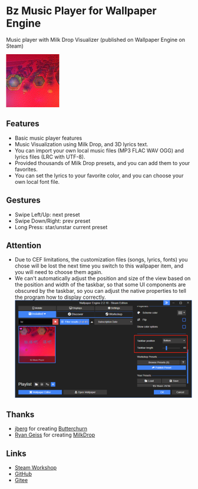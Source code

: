 # Bz Music Player for Wallpaper Engine

Music player with Milk Drop Visualizer (published on Wallpaper Engine on Steam)

![preview](public/preview.gif)

## Features
* Basic music player features
* Music Visualization using Milk Drop, and 3D lyrics text.
* You can import your own local music files (MP3 FLAC WAV OGG) and lyrics files (LRC with UTF-8).
* Provided thousands of Milk Drop presets, and you can add them to your favorites.
* You can set the lyrics to your favorite color, and you can choose your own local font file.

## Gestures
* Swipe Left/Up: next preset
* Swipe Down/Right: prev preset
* Long Press: star/unstar current preset

## Attention
* Due to CEF limitations, the customization files (songs, lyrics, fonts) you chose will be lost the next time you switch to this wallpaper item, and you will need to choose them again.
* We can't automatically adjust the position and size of the view based on the position and width of the taskbar, so that some UI components are obscured by the taskbar, so you can adjust the native properties to tell the program how to display correctly.
![preview](misc/taskbar.png)

## Thanks
* [jberg](https://github.com/jberg) for creating [Butterchurn](https://github.com/jberg/butterchurn)
* [Ryan Geiss](http://www.geisswerks.com/) for creating [MilkDrop](http://www.geisswerks.com/about_milkdrop.html)

## Links
* [Steam Workshop](https://steamcommunity.com/sharedfiles/filedetails/?id=2941147253)
* [GitHub](https://github.com/Benzolamps/bz-music-we)
* [Gitee](https://gitee.com/Benzolamps/bz-music-we)
